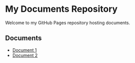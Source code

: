 # My Documents Repository

Welcome to my GitHub Pages repository hosting documents.

## Documents

- [Document 1](./terms/Terms&ConditionsV1.docx)
- [Document 2](./document2/document2.pdf)
